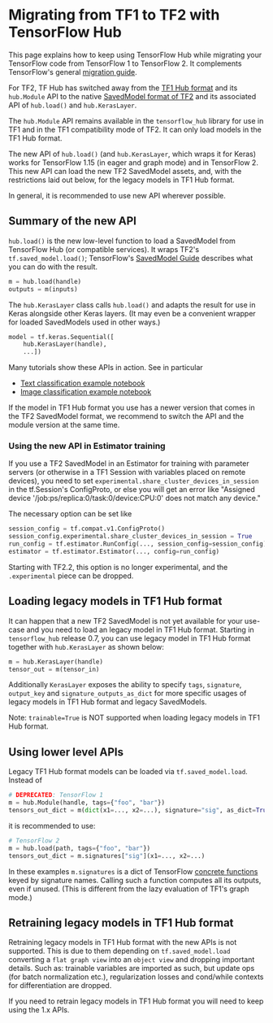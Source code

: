 # Migrating from TF1 to TF2 with TensorFlow Hub

This page explains how to keep using TensorFlow Hub while
migrating your TensorFlow code from TensorFlow 1 to TensorFlow 2.
It complements TensorFlow's general
[migration guide](https://www.tensorflow.org/guide/migrate).

For TF2, TF Hub has switched away from the [TF1 Hub format](tf1_hub_module.md)
and its `hub.Module` API to the native
[SavedModel format of TF2](tf2_saved_model.md) and its associated API of
`hub.load()` and `hub.KerasLayer`.

The `hub.Module` API remains available in the `tensorflow_hub` library for use
in TF1 and in the TF1 compatibility mode of TF2. It can only load models in the
TF1 Hub format.

The new API of `hub.load()` (and `hub.KerasLayer`, which wraps it for Keras)
works for TensorFlow 1.15 (in eager and graph mode) and in TensorFlow 2. This
new API can load the new TF2 SavedModel assets, and, with the restrictions laid
out below, for the legacy models in TF1 Hub format.

In general, it is recommended to use new API wherever possible.

## Summary of the new API

`hub.load()` is the new low-level function to load a SavedModel from
TensorFlow Hub (or compatible services). It wraps TF2's `tf.saved_model.load()`;
TensorFlow's [SavedModel Guide](https://www.tensorflow.org/guide/saved_model)
describes what you can do with the result.

```python
m = hub.load(handle)
outputs = m(inputs)
```

The `hub.KerasLayer` class calls `hub.load()` and adapts the result for
use in Keras alongside other Keras layers. (It may even be a convenient
wrapper for loaded SavedModels used in other ways.)

```python
model = tf.keras.Sequential([
    hub.KerasLayer(handle),
    ...])
```

Many tutorials show these APIs in action. See in particular

  * [Text classification example notebook](https://github.com/tensorflow/hub/blob/master/examples/colab/tf2_text_classification.ipynb)
  * [Image classification example notebook](https://github.com/tensorflow/hub/blob/master/examples/colab/tf2_image_retraining.ipynb)

If the model in TF1 Hub format you use has a newer version that comes in the TF2
SavedModel format, we recommend to switch the API and the module version at the
same time.

### Using the new API in Estimator training

If you use a TF2 SavedModel in an Estimator for training with parameter servers
(or otherwise in a TF1 Session with variables placed on remote devices),
you need to set `experimental.share_cluster_devices_in_session` in the
tf.Session's ConfigProto, or else you will get an error like
"Assigned device '/job:ps/replica:0/task:0/device:CPU:0'
does not match any device."

The necessary option can be set like

```python
session_config = tf.compat.v1.ConfigProto()
session_config.experimental.share_cluster_devices_in_session = True
run_config = tf.estimator.RunConfig(..., session_config=session_config)
estimator = tf.estimator.Estimator(..., config=run_config)
```

Starting with TF2.2, this option is no longer experimental, and
the `.experimental` piece can be dropped.

## Loading legacy models in TF1 Hub format

It can happen that a new TF2 SavedModel is not yet available for your use-case
and you need to load an legacy model in TF1 Hub format. Starting in
`tensorflow_hub` release 0.7, you can use legacy model in TF1 Hub format
together with `hub.KerasLayer` as shown below:

```python
m = hub.KerasLayer(handle)
tensor_out = m(tensor_in)
```

Additionally `KerasLayer` exposes the ability to specify `tags`, `signature`,
`output_key` and `signature_outputs_as_dict` for more specific usages of legacy
models in TF1 Hub format and legacy SavedModels.

Note: `trainable=True` is NOT supported when loading legacy models in TF1 Hub
format.

## Using lower level APIs

Legacy TF1 Hub format models can be loaded via `tf.saved_model.load`. Instead of

```python
# DEPRECATED: TensorFlow 1
m = hub.Module(handle, tags={"foo", "bar"})
tensors_out_dict = m(dict(x1=..., x2=...), signature="sig", as_dict=True)
```
it is recommended to use:

```python
# TensorFlow 2
m = hub.load(path, tags={"foo", "bar"})
tensors_out_dict = m.signatures["sig"](x1=..., x2=...)
```

In these examples `m.signatures` is a dict of TensorFlow [concrete
functions](https://www.tensorflow.org/tutorials/customization/performance#tracing)
keyed by signature names. Calling such a function computes all its outputs,
even if unused. (This is different from the lazy evaluation of TF1's
graph mode.)

## Retraining legacy models in TF1 Hub format

Retraining legacy models in TF1 Hub format with the new APIs is not supported.
This is due to them depending on `tf.saved_model.load` converting a `flat graph
view` into an `object view` and dropping important details. Such as: trainable
variables are imported as such, but update ops (for batch normalization etc.),
regularization losses and cond/while contexts for differentiation are dropped.

If you need to retrain legacy models in TF1 Hub format you will need to keep
using the 1.x APIs.
